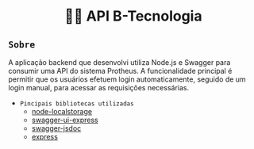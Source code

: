 <h1 align="center">👨‍💻 API B-Tecnologia</h1>

## `Sobre`
A aplicação backend que desenvolvi utiliza Node.js e Swagger para consumir uma API do sistema Protheus. A funcionalidade principal é permitir que os usuários efetuem login automaticamente, seguido de um login manual, para acessar as requisições necessárias.

* `Pincipais bibliotecas utilizadas`
    * [node-localstorage](https://www.npmjs.com/package/node-localstorage)
    * [swagger-ui-express](https://www.npmjs.com/package/swagger-ui-express)
    * [swagger-jsdoc](https://www.npmjs.com/package/swagger-jsdoc)
    * [express](https://expressjs.com/)
